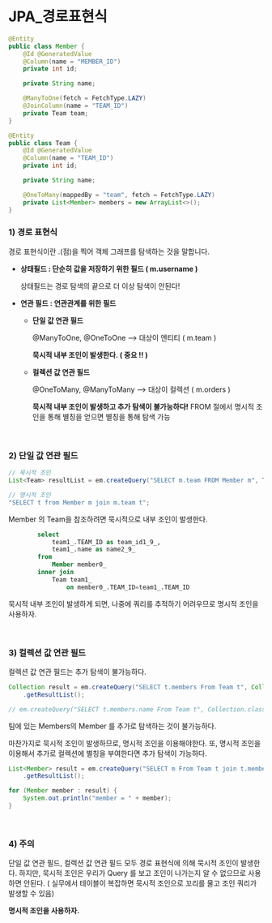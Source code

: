 # JPA_경로표현식

```java
@Entity
public class Member {
    @Id @GeneratedValue
    @Column(name = "MEMBER_ID")
    private int id;

    private String name;

    @ManyToOne(fetch = FetchType.LAZY)
    @JoinColumn(name = "TEAM_ID")
    private Team team;
}	

@Entity
public class Team {
    @Id @GeneratedValue
    @Column(name = "TEAM_ID")
    private int id;

    private String name;

    @OneToMany(mappedBy = "team", fetch = FetchType.LAZY)
    private List<Member> members = new ArrayList<>();
}
```

### 1) 경로 표현식

경로 표현식이란 .(점)을 찍어 객체 그래프를 탐색하는 것을 말합니다.

- **상태필드 : 단순히 값을 저장하기 위한 필드 ( m.username )**

  상태필드는 경로 탐색의 끝으로 더 이상 탐색이 안된다!

- **연관 필드 : 연관관계를 위한 필드**

  - **단일 값 연관 필드**

    @ManyToOne, @OneToOne --> 대상이 엔티티 ( m.team )

    **묵시적 내부 조인이 발생한다. ( 중요 !! )**

  - **컬렉션 값 연관 필드**

    @OneToMany, @ManyToMany --> 대상이 컬렉션 ( m.orders )

    **묵시적 내부 조인이 발생하고 추가 탐색이 불가능하다!** FROM 절에서 명시적 조인을 통해 별칭을 얻으면 별칭을 통해 탐색 가능

<br>

### 2) 단일 값 연관 필드

```java
// 묵시적 조인
List<Team> resultList = em.createQuery("SELECT m.team FROM Member m", Team.class).getResultList();

// 명시적 조인
"SELECT t from Member m join m.team t";
```

Member 의 Team을 참조하려면 묵시적으로 내부 조인이 발생한다.

```sql
		select
            team1_.TEAM_ID as team_id1_9_,
            team1_.name as name2_9_ 
        from
            Member member0_ 
        inner join
            Team team1_ 
                on member0_.TEAM_ID=team1_.TEAM_ID
```

묵시적 내부 조인이 발생하게 되면, 나중에 쿼리를 추적하기 어려우므로 명시적 조인을 사용하자.

<br>

### 3) 컬렉션 값 연관 필드

컬렉션 값 연관 필드는 추가 탐색이 불가능하다.

```java
Collection result = em.createQuery("SELECT t.members From Team t", Collection.class)
    .getResultList();

// em.createQuery("SELECT t.members.name From Team t", Collection.class) 불가능!
```

팀에 있는 Members의 Member 를 추가로 탐색하는 것이 불가능하다.

마찬가지로 묵시적 조인이 발생하므로, 명시적 조인을 이용해야한다. 또, 명시적 조인을 이용해서 추가로 컬렉션에 별칭을 부여한다면 추가 탐색이 가능하다.

```java
List<Member> result = em.createQuery("SELECT m From Team t join t.members m", Member.class)
    .getResultList();

for (Member member : result) {
    System.out.println("member = " + member);
}
```

<br>

### 4) 주의

단일 값 연관 필드, 컬렉션 값 연관 필드 모두 경로 표현식에 의해 묵시적 조인이 발생한다. 하지만, 묵시적 조인은 우리가 Query 를 보고 조인이 나가는지 알 수 없으므로 사용하면 안된다. ( 실무에서 테이블이 복잡하면 묵시적 조인으로 꼬리를 물고 조인 쿼리가 발생할 수 있음)  

**명시적 조인을 사용하자.**